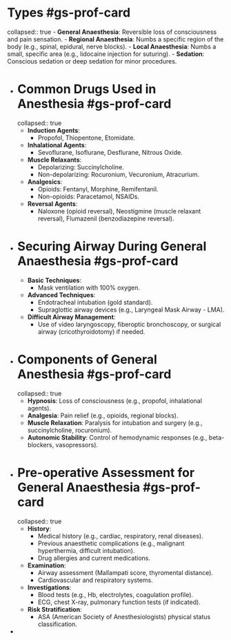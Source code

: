 # Types #gs-prof-card
collapsed:: true
	- **General Anaesthesia**: Reversible loss of consciousness and pain sensation.
	- **Regional Anaesthesia**: Numbs a specific region of the body (e.g., spinal, epidural, nerve blocks).
	- **Local Anaesthesia**: Numbs a small, specific area (e.g., lidocaine injection for suturing).
	- **Sedation**: Conscious sedation or deep sedation for minor procedures.
- # Common Drugs Used in Anesthesia #gs-prof-card
  collapsed:: true
	- **Induction Agents**:
		- Propofol, Thiopentone, Etomidate.
	- **Inhalational Agents**:
		- Sevoflurane, Isoflurane, Desflurane, Nitrous Oxide.
	- **Muscle Relaxants**:
		- Depolarizing: Succinylcholine.
		- Non-depolarizing: Rocuronium, Vecuronium, Atracurium.
	- **Analgesics**:
		- Opioids: Fentanyl, Morphine, Remifentanil.
		- Non-opioids: Paracetamol, NSAIDs.
	- **Reversal Agents**:
		- Naloxone (opioid reversal), Neostigmine (muscle relaxant reversal), Flumazenil (benzodiazepine reversal).
- # Securing Airway During General Anaesthesia #gs-prof-card
	- **Basic Techniques**:
		- Mask ventilation with 100% oxygen.
	- **Advanced Techniques**:
		- Endotracheal intubation (gold standard).
		- Supraglottic airway devices (e.g., Laryngeal Mask Airway - LMA).
	- **Difficult Airway Management**:
		- Use of video laryngoscopy, fiberoptic bronchoscopy, or surgical airway (cricothyroidotomy) if needed.
- # Components of General Anesthesia #gs-prof-card
  collapsed:: true
	- **Hypnosis**: Loss of consciousness (e.g., propofol, inhalational agents).
	- **Analgesia**: Pain relief (e.g., opioids, regional blocks).
	- **Muscle Relaxation**: Paralysis for intubation and surgery (e.g., succinylcholine, rocuronium).
	- **Autonomic Stability**: Control of hemodynamic responses (e.g., beta-blockers, vasopressors).
- # Pre-operative Assessment for General Anaesthesia #gs-prof-card
  collapsed:: true
	- **History**:
		- Medical history (e.g., cardiac, respiratory, renal diseases).
		- Previous anaesthetic complications (e.g., malignant hyperthermia, difficult intubation).
		- Drug allergies and current medications.
	- **Examination**:
		- Airway assessment (Mallampati score, thyromental distance).
		- Cardiovascular and respiratory systems.
	- **Investigations**:
		- Blood tests (e.g., Hb, electrolytes, coagulation profile).
		- ECG, chest X-ray, pulmonary function tests (if indicated).
	- **Risk Stratification**:
		- ASA (American Society of Anesthesiologists) physical status classification.
-